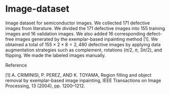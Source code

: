 # Image-dataset
Image dataset for semiconductor images.
We collected $171$ defective images from literature.
We divided the $171$ defective images into $155$ training images and $16$ validation images.
We also added $16$ corresponding defect-free images generated by the exemplar-based inpainting method [1].
We obtained a total of $155\times2\times8=2,480$ defective images by applying data augmentation strategies such as complement, rotations ($\pi/2$, $\pi$, $3\pi/2$), and flipping.
We made the labeled images manually.

Reference

[1] A. CRIMINISI, P. PEREZ, AND K. TOYAMA, Region filling and object removal by exemplar-based image
inpainting, IEEE Transactions on Image Processing, 13 (2004), pp. 1200–1212.
